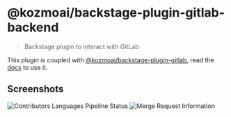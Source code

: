 # @kozmoai/backstage-plugin-gitlab-backend

> Backstage plugin to interact with GitLab

This plugin is coupled with [@kozmoai/backstage-plugin-gitlab](https://github.com/kozmoai/backstage-plugin-gitlab), read the [docs](https://github.com/kozmoai/backstage-plugin-gitlab) to use it.

## Screenshots

<img src="https://raw.githubusercontent.com/kozmoai/backstage-plugin-gitlab/main/assets/backstage_gitlab_pipeline_information.png"  alt="Contributors Languages Pipeline Status"/>
<img src="https://raw.githubusercontent.com/kozmoai/backstage-plugin-gitlab/main/assets/backstage_gitlab_mr_and_issues.png"  alt="Merge Request Information"/>
